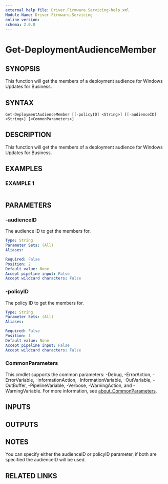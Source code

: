 ```yaml
---
external help file: Driver.Firmware.Servicing-help.xml
Module Name: Driver.Firmware.Servicing
online version:
schema: 2.0.0
---
```


# Get-DeploymentAudienceMember

## SYNOPSIS
This function will get the members of a deployment audience for Windows Updates for Business.

## SYNTAX

```
Get-DeploymentAudienceMember [[-policyID] <String>] [[-audienceID] <String>] [<CommonParameters>]
```

## DESCRIPTION
This function will get the members of a deployment audience for Windows Updates for Business.

## EXAMPLES

### EXAMPLE 1
```

```

## PARAMETERS

### -audienceID
The audience ID to get the members for.

```yaml
Type: String
Parameter Sets: (All)
Aliases:

Required: False
Position: 2
Default value: None
Accept pipeline input: False
Accept wildcard characters: False
```

### -policyID
The policy ID to get the members for.

```yaml
Type: String
Parameter Sets: (All)
Aliases:

Required: False
Position: 1
Default value: None
Accept pipeline input: False
Accept wildcard characters: False
```

### CommonParameters
This cmdlet supports the common parameters: -Debug, -ErrorAction, -ErrorVariable, -InformationAction, -InformationVariable, -OutVariable, -OutBuffer, -PipelineVariable, -Verbose, -WarningAction, and -WarningVariable. For more information, see [about_CommonParameters](http://go.microsoft.com/fwlink/?LinkID=113216).

## INPUTS

## OUTPUTS

## NOTES
You can specify either the audienceID or policyID parameter, if both are specified the audienceID will be used.

## RELATED LINKS
